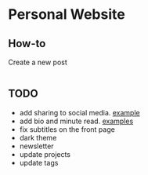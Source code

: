 # Personal Website

## How-to

Create a new post

```Shell

```

## TODO

- add sharing to social media. [example](https://themes.gohugo.io/theme/hugo-w3-simple/)
- add bio and minute read. [examples](https://themes.gohugo.io/theme/hugo-future-imperfect-slim/)
- fix subtitles on the front page
- dark theme
- newsletter
- update projects
- update tags
